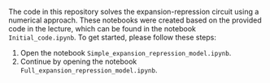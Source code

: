 The code in this repository solves the expansion-repression circuit using a numerical approach.
These notebooks were created based on the provided code in the lecture, which can be found in the notebook `Initial_code.ipynb`.
To get started, please follow these steps:

1. Open the notebook `Simple_expansion_repression_model.ipynb`.
2. Continue by opening the notebook `Full_expansion_repression_model.ipynb`.

